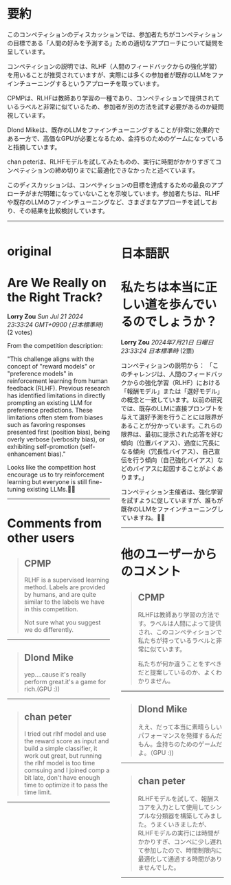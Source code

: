 # 要約 
このコンペティションのディスカッションでは、参加者たちがコンペティションの目標である「人間の好みを予測する」ための適切なアプローチについて疑問を呈しています。

コンペティションの説明では、RLHF（人間のフィードバックからの強化学習）を用いることが推奨されていますが、実際には多くの参加者が既存のLLMをファインチューニングするというアプローチを取っています。

CPMPは、RLHFは教師あり学習の一種であり、コンペティションで提供されているラベルと非常に似ているため、参加者が別の方法を試す必要があるのか疑問視しています。

Dlond Mikeは、既存のLLMをファインチューニングすることが非常に効果的である一方で、高価なGPUが必要となるため、金持ちのためのゲームになっていると指摘しています。

chan peterは、RLHFモデルを試してみたものの、実行に時間がかかりすぎてコンペティションの締め切りまでに最適化できなかったと述べています。

このディスカッションは、コンペティションの目標を達成するための最良のアプローチがまだ明確になっていないことを示唆しています。参加者たちは、RLHFや既存のLLMのファインチューニングなど、さまざまなアプローチを試しており、その結果を比較検討しています。


---


<style>
.column-left{
  float: left;
  width: 47.5%;
  text-align: left;
}
.column-right{
  float: right;
  width: 47.5%;
  text-align: left;
}
.column-one{
  float: left;
  width: 100%;
  text-align: left;
}
</style>


<div class="column-left">

# original

# Are We Really on the Right Track?

**Lorry Zou** *Sun Jul 21 2024 23:33:24 GMT+0900 (日本標準時)* (2 votes)

From the competition description:

"This challenge aligns with the concept of "reward models" or "preference models" in reinforcement learning from human feedback (RLHF). Previous research has identified limitations in directly prompting an existing LLM for preference predictions. These limitations often stem from biases such as favoring responses presented first (position bias), being overly verbose (verbosity bias), or exhibiting self-promotion (self-enhancement bias)."

Looks like the competition host encourage us to try reinforcement learning but everyone is still fine-tuning existing LLMs.🙂🙃



---

 # Comments from other users

> ## CPMP
> 
> RLHF is a supervised learning method.  Labels are provided by humans, and are quite similar to the labels we have in this competition.
> 
> Not sure what you suggest we do differently.
> 
> 
> 


---

> ## Dlond Mike
> 
> yep….cause it's really perform great.it's a game for rich.(GPU :))
> 
> 
> 


---

> ## chan peter
> 
> I tried out rlhf model and use the reward score as input and build a simple classifier, it work out great, but running the rlhf model is too time comsuing and I joined comp a bit late, don't have enough time to optimize it to pass the time limit.
> 
> 
> 


---



</div>
<div class="column-right">

# 日本語訳

# 私たちは本当に正しい道を歩んでいるのでしょうか？
**Lorry Zou** *2024年7月21日 日曜日 23:33:24 日本標準時* (2票)

コンペティションの説明から：
「このチャレンジは、人間のフィードバックからの強化学習（RLHF）における「報酬モデル」または「選好モデル」の概念と一致しています。以前の研究では、既存のLLMに直接プロンプトを与えて選好予測を行うことには限界があることが分かっています。これらの限界は、最初に提示された応答を好む傾向（位置バイアス）、過度に冗長になる傾向（冗長性バイアス）、自己宣伝を行う傾向（自己強化バイアス）などのバイアスに起因することがよくあります。」

コンペティション主催者は、強化学習を試すように促していますが、誰もが既存のLLMをファインチューニングしていますね。🙂🙃

---
# 他のユーザーからのコメント
> ## CPMP
> 
> RLHFは教師あり学習の方法です。ラベルは人間によって提供され、このコンペティションで私たちが持っているラベルと非常に似ています。
> 
> 私たちが何か違うことをすべきだと提案しているのか、よくわかりません。
> 
> 
> 
---
> ## Dlond Mike
> 
> ええ、だって本当に素晴らしいパフォーマンスを発揮するんだもん。金持ちのためのゲームだよ。（GPU :))
> 
> 
> 
---
> ## chan peter
> 
> RLHFモデルを試して、報酬スコアを入力として使用してシンプルな分類器を構築してみました。うまくいきましたが、RLHFモデルの実行には時間がかかりすぎ、コンペに少し遅れて参加したので、時間制限内に最適化して通過する時間がありませんでした。
> 
> 
> 
---



</div>